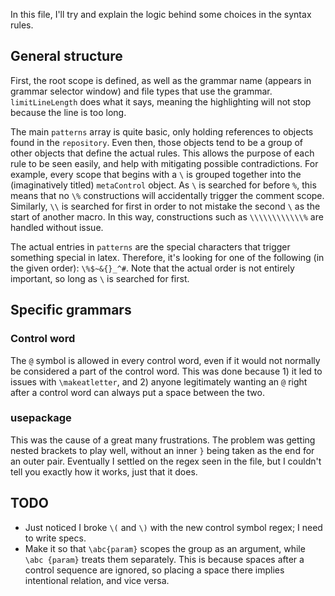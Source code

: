 In this file, I'll try and explain the logic behind some choices in the syntax rules.

## General structure
First, the root scope is defined, as well as the grammar name (appears in grammar selector window) and file types that use the grammar. `limitLineLength` does what it says, meaning the highlighting will not stop because the line is too long.

The main `patterns` array is quite basic, only holding references to objects found in the `repository`. Even then, those objects tend to be a group of other objects that define the actual rules. This allows the purpose of each rule to be seen easily, and help with mitigating possible contradictions. For example, every scope that begins with a `\` is grouped together into the (imaginatively titled) `metaControl` object. As `\` is searched for before `%`, this means that no `\%` constructions will accidentally trigger the comment scope. Similarly, `\\` is searched for first in order to not mistake the second `\` as the start of another macro. In this way, constructions such as `\\\\\\\\\\\\%` are handled without issue.

The actual entries in `patterns` are the special characters that trigger something special in latex. Therefore, it's looking for one of the following (in the given order): `\%$~&{}_^#`. Note that the actual order is not entirely important, so long as `\` is searched for first.

## Specific grammars

### Control word
The `@` symbol is allowed in every control word, even if it would not normally be considered a part of the control word. This was done because 1) it led to issues with `\makeatletter`, and 2) anyone legitimately wanting an `@` right after a control word can always put a space between the two.

### usepackage
This was the cause of a great many frustrations. The problem was getting nested brackets to play well, without an inner `}` being taken as the end for an outer pair. Eventually I settled on the regex seen in the file, but I couldn't tell you exactly how it works, just that it does.

## TODO
- Just noticed I broke `\(` and `\)` with the new control symbol regex; I need to write specs.
- Make it so that `\abc{param}` scopes the group as an argument, while `\abc {param}` treats them separately. This is because spaces after a control sequence are ignored, so placing a space there implies intentional relation, and vice versa.
